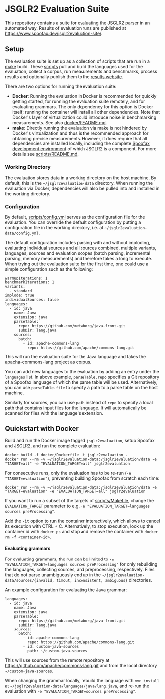 # JSGLR2 Evaluation Suite

This repository contains a suite for evaluating the JSGLR2 parser in an automated way.
Results of evaluation runs are published at https://www.spoofax.dev/jsglr2evaluation-site/.

## Setup

The evaluation suite is set up as a collection of scripts that are run in a [make](https://www.gnu.org/software/make/) build.
These [scripts](./scripts) pull and build the languages used for the evaluation, collect a corpus, run measurements and benchmarks, process results and optionally publish them to the [results website](https://www.spoofax.dev/jsglr2evaluation-site/).

There are two options for running the evaluation suite:
 - **Docker**:
  Running the evaluation in Docker is recommended for quickly getting started, for running the evaluation suite remotely, and for evaluating grammars.
  The only dependency for this option is Docker itself; running the container will install all other dependencies.
  Note that Docker's layer of virtualization could introduce noise in benchmarking measurements.
  See also [docker/README.md](./docker/README.md).
 - **make**:
  Directly running the evaluation via make is not hindered by Docker's virtualization and thus is the recommended approach for obtaining precise measurements.
  However, it does require that all dependencies are installed locally, including the complete [Spoofax development environment](http://www.metaborg.org/en/latest/source/dev/index.html) of which JSGLR2 is a component.
  For more details see [scripts/README.md](./scripts/README.md).

### Working Directory

The evaluation stores data in a working directory on the host machine.
By default, this is the `~/jsglr2evaluation-data` directory.
When running the evaluation via Docker, dependencies will also be pulled into and installed in the working directory.

### Configuration

By default, [scripts/config.yml](scripts/config.yml) serves as the configuration file for the evaluation.
You can override the default configuration by putting a configuration file in the working directory, i.e. at `~/jsglr2evaluation-data/config.yml`.

The default configuration includes parsing with and without imploding, evaluating individual sources and all sources combined, multiple variants, languages, sources and evaluation scopes (batch parsing, incremental parsing, memory measurements) and therefore takes a long to execute.
When trying out the evaluation suite for the first time, one could use a simple configuration such as the following:

```
warmupIterations: 1
benchmarkIterations: 1
variants:
  - standard
implode: true
individualSources: false
languages:
  - id: java
    name: Java
    extension: java
    parseTable:
      repo: https://github.com/metaborg/java-front.git
      subDir: lang.java
    sources:
      batch:
        - id: apache-commons-lang
          repo: https://github.com/apache/commons-lang.git
```

This will run the evaluation suite for the Java language and takes the apacha-commons-lang project as corpus.

You can add new languages to the evaluation by adding an entry under the `languages` list.
In above example, `parseTable.repo` specifies a Git repository of a Spoofax language of which the parse table will be used.
Alternatively, you can use `parseTable.file` to specify a path to a parse table on the host machine.

Similarly for sources, you can use `path` instead of `repo` to specify a local path that contains input files for the language.
It will automatically be scanned for files with the language's extension.

## Quickstart with Docker

Build and run the Docker image tagged `jsglr2evaluation`, setup Spoofax and JSGLR2, and run the complete evaluation:

```
docker build -f docker/Dockerfile -t jsglr2evaluation .
docker run --rm -v ~/jsglr2evaluation-data:/jsglr2evaluation/data -e "TARGET=all" -e "EVALUATION_TARGET=all" jsglr2evaluation
```

For consecutive runs, only the evaluation has to be re-run (`-e "TARGET=evaluation"`), preventing building Spoofax from scratch each time:

```
docker run --rm -v ~/jsglr2evaluation-data:/jsglr2evaluation/data -e "TARGET=evaluation" -e "EVALUATION_TARGET=all" jsglr2evaluation
```

If you want to run a subset of the targets of [scripts/Makefile](./scripts/Makefile), change the `EVALUATION_TARGET` parameter to e.g. `-e "EVALUATION_TARGET=languages sources preProcessing"`.

Add the `-it` option to run the container interactively, which allows to cancel its execution with CTRL + C.
Alternatively, to stop execution, look up the container id with `docker ps` and stop and remove the container with `docker rm -f <container-id>`.

#### Evaluating grammars

For evaluating grammars, the run can be limited to `-e "EVALUATION_TARGET=languages sources preProcessing"` for only rebuilding the languages, collecting sources, and preprocessing, respectively.
Files that do not parse unambiguously end up in the `~/jsglr2evaluation-data/sources/{invalid, timout, inconsistent, ambiguous}` directories.

An example configuration for evaluating the Java grammar:

```
languages:
  - id: java
    name: Java
    extension: java
    parseTable:
      repo: https://github.com/metaborg/java-front.git
      subDir: lang.java
    sources:
      batch:
        - id: apache-commons-lang
          repo: https://github.com/apache/commons-lang.git
        - id: custom-java-sources
          path: ~/custom-java-sources
```

This will use sources from the remote repository at https://github.com/apache/commons-lang.git and from the local directory `~/custom-java-sources`.

When changing the grammar locally, rebuild the language with `mvn install` at `~/jsglr2evaluation-data/languages/java/lang.java`, and re-run the evaluation with `-e "EVALUATION_TARGET=sources preProcessing"`.
